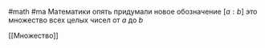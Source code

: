 #math #ma 
Математики опять придумали новое обозначение
$[a:b]$ это множество всех целых чисел от $a$ до $b$ 

[[Множество]]